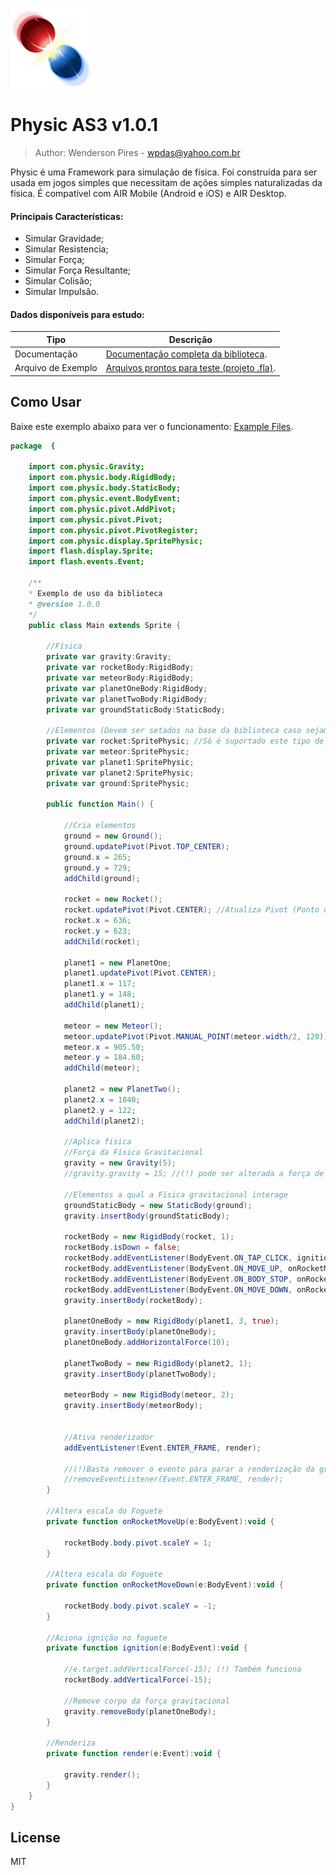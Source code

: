 ![alt tag](https://github.com/Wpdas/Physic_AS3/blob/master/docs/billard-gl.png)
# Physic AS3 v1.0.1
>Author: Wenderson Pires - wpdas@yahoo.com.br

Physic é uma Framework para simulação de física. Foi construída para ser usada em jogos simples que necessitam de ações simples naturalizadas da física.
É compatível com AIR Mobile (Android e iOS) e AIR Desktop.

#### Principais Características:

- Simular Gravidade;
- Simular Resistencia;
- Simular Força;
- Simular Força Resultante;
- Simular Colisão;
- Simular Impulsão.

#### Dados disponíveis para estudo:
| Tipo | Descrição |
| --- | --- |
| Documentação | [Documentação completa da biblioteca](https://rawgit.com/Wpdas/Physic_AS3/master/docs/index.html). |
| Arquivo de Exemplo | [Arquivos prontos para teste (projeto .fla)](https://github.com/Wpdas/Physic_AS3/tree/master/example). |

## Como Usar
Baixe este exemplo abaixo para ver o funcionamento: [Example Files](https://github.com/Wpdas/Physic_AS3/tree/master/example).

```actionscript
package  {
	
	import com.physic.Gravity;
	import com.physic.body.RigidBody;
	import com.physic.body.StaticBody;
	import com.physic.event.BodyEvent;
	import com.physic.pivot.AddPivot;
	import com.physic.pivot.Pivot;
	import com.physic.pivot.PivotRegister;
	import com.physic.display.SpritePhysic;
	import flash.display.Sprite;
	import flash.events.Event;
	
	/**
	* Exemplo de uso da biblioteca
	* @version 1.0.0
	*/
	public class Main extends Sprite {
		
		//Física
		private var gravity:Gravity;
		private var rocketBody:RigidBody;
		private var meteorBody:RigidBody;
		private var planetOneBody:RigidBody;
		private var planetTwoBody:RigidBody;
		private var groundStaticBody:StaticBody;
		
		//Elementos (Devem ser setados na base da biblioteca caso sejam instanciadas lá)
		private var rocket:SpritePhysic; //Só é suportado este tipo de objeto (necessário para tratar Pivot, ponto de registro do objeto)
		private var meteor:SpritePhysic;
		private var planet1:SpritePhysic;
		private var planet2:SpritePhysic;
		private var ground:SpritePhysic;
		
		public function Main() {
			
			//Cria elementos
			ground = new Ground();
			ground.updatePivot(Pivot.TOP_CENTER);
			ground.x = 265;
			ground.y = 729;
			addChild(ground);
			
			rocket = new Rocket();
			rocket.updatePivot(Pivot.CENTER); //Atualiza Pivot (Ponto de registro do objeto)
			rocket.x = 636;
			rocket.y = 623;
			addChild(rocket);
			
			planet1 = new PlanetOne;
			planet1.updatePivot(Pivot.CENTER);
			planet1.x = 117;
			planet1.y = 148;
			addChild(planet1);
			
			meteor = new Meteor();
			meteor.updatePivot(Pivot.MANUAL_POINT(meteor.width/2, 120));
			meteor.x = 905.50;
			meteor.y = 184.60;
			addChild(meteor);
			
			planet2 = new PlanetTwo();
			planet2.x = 1040;
			planet2.y = 122;
			addChild(planet2);
			
			//Aplica fisica
			//Força da Física Gravitacional
			gravity = new Gravity(5);
			//gravity.gravity = 15; //(!) pode ser alterada a força de atração gravitacional
			
			//Elementos a qual a Física gravitacional interage
			groundStaticBody = new StaticBody(ground);
			gravity.insertBody(groundStaticBody);
			
			rocketBody = new RigidBody(rocket, 1);
			rocketBody.isDown = false;
			rocketBody.addEventListener(BodyEvent.ON_TAP_CLICK, ignition); //Aciona ignicao no foguete
			rocketBody.addEventListener(BodyEvent.ON_MOVE_UP, onRocketMoveUp);
			rocketBody.addEventListener(BodyEvent.ON_BODY_STOP, onRocketMoveUp);
			rocketBody.addEventListener(BodyEvent.ON_MOVE_DOWN, onRocketMoveDown);
			gravity.insertBody(rocketBody);
			
			planetOneBody = new RigidBody(planet1, 3, true);
			gravity.insertBody(planetOneBody);
			planetOneBody.addHorizontalForce(10);
			
			planetTwoBody = new RigidBody(planet2, 1);
			gravity.insertBody(planetTwoBody);
			
			meteorBody = new RigidBody(meteor, 2);
			gravity.insertBody(meteorBody);
			
			
			//Ativa renderizador
			addEventListener(Event.ENTER_FRAME, render);
			
			//(!)Basta remover o evento para parar a renderização da gravidade
			//removeEventListener(Event.ENTER_FRAME, render);
		}

		//Altera escala do Foguete
		private function onRocketMoveUp(e:BodyEvent):void {
			
			rocketBody.body.pivot.scaleY = 1;
		}
		
		//Altera escala do Foguete
		private function onRocketMoveDown(e:BodyEvent):void {
			
			rocketBody.body.pivot.scaleY = -1;
		}
		
		//Aciona ignição no foguete
		private function ignition(e:BodyEvent):void {
			
			//e.target.addVerticalForce(-15); (!) Também funciona
			rocketBody.addVerticalForce(-15);
			
			//Remove corpo da força gravitacional
			gravity.removeBody(planetOneBody);
		}
		
		//Renderiza
		private function render(e:Event):void {
			
			gravity.render();
		}
	}
}

```

License
----

MIT
